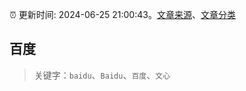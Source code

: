 :alarm_clock: 更新时间: 2024-06-25 21:00:43。[文章来源](/README.md)、[文章分类](/TAGS.md)

## 百度


> 关键字：`baidu`、`Baidu`、`百度`、`文心`



